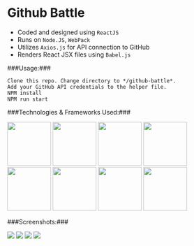 # Github Battle

* Coded and designed using `ReactJS`
* Runs on `Node.JS`, `WebPack`
* Utilizes `Axios.js` for API connection to GitHub
* Renders React JSX files using `Babel.js`

###Usage:###
```
Clone this repo. Change directory to */github-battle*.
Add your GitHub API credentials to the helper file.
NPM install
NPM run start
```

###Technologies & Frameworks Used:###

<img src="http://baronkwan.github.io/assets/images/projects/logo/logo-react.png" width="100px">
<img src="http://baronkwan.github.io/assets/images/projects/logo/logo-babel.png" width="100px">
<img src="http://baronkwan.github.io/assets/images/projects/logo/logo-webpack.png" width="100px">
<img src="http://baronkwan.github.io/assets/images/projects/logo/logo-npm.png" width="100px">
<img src="http://baronkwan.github.io/assets/images/projects/logo/logo-css3.png" width="100px">
<img src="http://baronkwan.github.io/assets/images/projects/logo/logo-html5.png" width="100px">
<img src="http://baronkwan.github.io/assets/images/projects/logo/logo-javascript.png" width="100px">
<img src="http://baronkwan.github.io/assets/images/projects/logo/logo-json-api.png" width="100px">

###Screenshots:###

<img src="http://baronkwan.github.io/assets/images/projects/screenshots/github_battle-1.png" />
<img src="http://baronkwan.github.io/assets/images/projects/screenshots/github_battle-2.png" />
<img src="http://baronkwan.github.io/assets/images/projects/screenshots/github_battle-3.png" />
<img src="http://baronkwan.github.io/assets/images/projects/screenshots/github_battle-4.png" />

